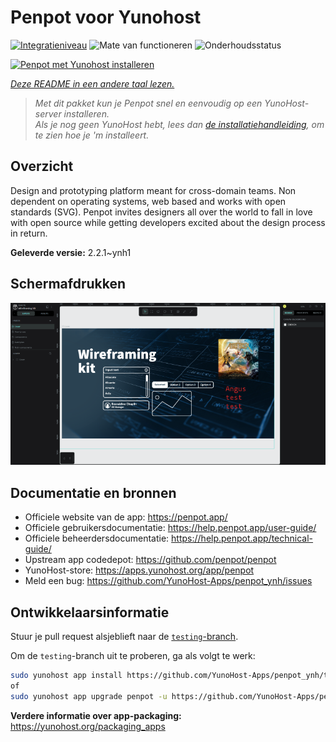 <!--
NB: Deze README is automatisch gegenereerd door <https://github.com/YunoHost/apps/tree/master/tools/readme_generator>
Hij mag NIET handmatig aangepast worden.
-->

# Penpot voor Yunohost

[![Integratieniveau](https://dash.yunohost.org/integration/penpot.svg)](https://ci-apps.yunohost.org/ci/apps/penpot/) ![Mate van functioneren](https://ci-apps.yunohost.org/ci/badges/penpot.status.svg) ![Onderhoudsstatus](https://ci-apps.yunohost.org/ci/badges/penpot.maintain.svg)

[![Penpot met Yunohost installeren](https://install-app.yunohost.org/install-with-yunohost.svg)](https://install-app.yunohost.org/?app=penpot)

*[Deze README in een andere taal lezen.](./ALL_README.md)*

> *Met dit pakket kun je Penpot snel en eenvoudig op een YunoHost-server installeren.*  
> *Als je nog geen YunoHost hebt, lees dan [de installatiehandleiding](https://yunohost.org/install), om te zien hoe je 'm installeert.*

## Overzicht

Design and prototyping platform meant for cross-domain teams. Non dependent on operating systems, web based and works with open standards (SVG). Penpot invites designers all over the world to fall in love with open source while getting developers excited about the design process in return.

**Geleverde versie:** 2.2.1~ynh1

## Schermafdrukken

![Schermafdrukken van Penpot](./doc/screenshots/penpot.png)

## Documentatie en bronnen

- Officiele website van de app: <https://penpot.app/>
- Officiele gebruikersdocumentatie: <https://help.penpot.app/user-guide/>
- Officiele beheerdersdocumentatie: <https://help.penpot.app/technical-guide/>
- Upstream app codedepot: <https://github.com/penpot/penpot>
- YunoHost-store: <https://apps.yunohost.org/app/penpot>
- Meld een bug: <https://github.com/YunoHost-Apps/penpot_ynh/issues>

## Ontwikkelaarsinformatie

Stuur je pull request alsjeblieft naar de [`testing`-branch](https://github.com/YunoHost-Apps/penpot_ynh/tree/testing).

Om de `testing`-branch uit te proberen, ga als volgt te werk:

```bash
sudo yunohost app install https://github.com/YunoHost-Apps/penpot_ynh/tree/testing --debug
of
sudo yunohost app upgrade penpot -u https://github.com/YunoHost-Apps/penpot_ynh/tree/testing --debug
```

**Verdere informatie over app-packaging:** <https://yunohost.org/packaging_apps>
